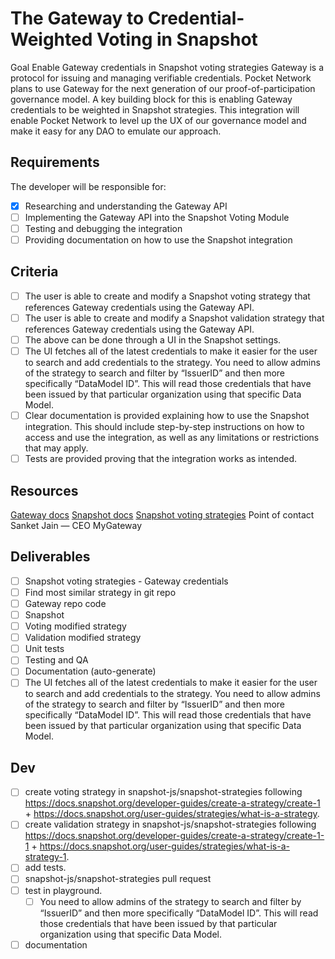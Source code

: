 # The Gateway to Credential-Weighted Voting in Snapshot

Goal
Enable Gateway credentials in Snapshot voting strategies
Gateway is a protocol for issuing and managing verifiable credentials. Pocket Network plans to use Gateway for the next generation of our proof-of-participation governance model. A key building block for this is enabling Gateway credentials to be weighted in Snapshot strategies. This integration will enable Pocket Network to level up the UX of our governance model and make it easy for any DAO to emulate our approach.

## Requirements

The developer will be responsible for:
- [x] Researching and understanding the Gateway API
- [ ] Implementing the Gateway API into the Snapshot Voting Module
- [ ] Testing and debugging the integration
- [ ] Providing documentation on how to use the Snapshot integration

## Criteria

- [ ] The user is able to create and modify a Snapshot voting strategy that references Gateway credentials using the Gateway API.
- [ ] The user is able to create and modify a Snapshot validation strategy that references Gateway credentials using the Gateway API.
- [ ] The above can be done through a UI in the Snapshot settings.
- [ ] The UI fetches all of the latest credentials to make it easier for the user to search and add credentials to the strategy. You need to allow admins of the strategy to search and filter by “IssuerID” and then more specifically “DataModel ID”. This will read those credentials that have been issued by that particular organization using that specific Data Model.
- [ ] Clear documentation is provided explaining how to use the Snapshot integration. This should include step-by-step instructions on how to access and use the integration, as well as any limitations or restrictions that may apply.
- [ ] Tests are provided proving that the integration works as intended.

## Resources

[Gateway docs](https://docs.mygateway.xyz/docs/why-do-credentials-matter)
[Snapshot docs](https://docs.snapshot.org/developer-guides/create)
[Snapshot voting strategies](https://docs.snapshot.org/developer-guides/create-a-strategy)
Point of contact
Sanket Jain — CEO MyGateway

## Deliverables

- [ ] Snapshot voting strategies - Gateway credentials
- [ ] Find most similar strategy in git repo
- [ ] Gateway repo code
- [ ] Snapshot
- [ ] Voting modified strategy
- [ ] Validation modified strategy
- [ ] Unit tests
- [ ] Testing and QA
- [ ] Documentation (auto-generate)
- [ ] The UI fetches all of the latest credentials to make it easier for the user to search and add credentials to the strategy. You need to allow admins of the strategy to search and filter by “IssuerID” and then more specifically “DataModel ID”. This will read those credentials that have been issued by that particular organization using that specific Data Model.

## Dev

- [ ] create voting strategy in snapshot-js/snapshot-strategies following https://docs.snapshot.org/developer-guides/create-a-strategy/create-1 + https://docs.snapshot.org/user-guides/strategies/what-is-a-strategy.
- [ ] create validation strategy in snapshot-js/snapshot-strategies following https://docs.snapshot.org/developer-guides/create-a-strategy/create-1-1 + https://docs.snapshot.org/user-guides/strategies/what-is-a-strategy-1.
- [ ] add tests.
- [ ] snapshot-js/snapshot-strategies pull request
- [ ] test in playground.
  - [ ] You need to allow admins of the strategy to search and filter by “IssuerID” and then more specifically “DataModel ID”. This will read those credentials that have been issued by that particular organization using that specific Data Model.
- [ ] documentation
